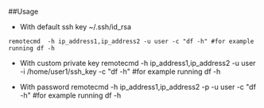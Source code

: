 ##Usage
* With default ssh key ~/.ssh/id_rsa
```
remotecmd  -h ip_address1,ip_address2 -u user -c "df -h" #for example running df -h
```

* With custom private key
remotecmd  -h ip_address1,ip_address2 -u user -i /home/user1/ssh_key -c "df -h" #for example running df -h

* With password
remotecmd  -h ip_address1,ip_address2 -p -u user -c "df -h"  #for example running df -h